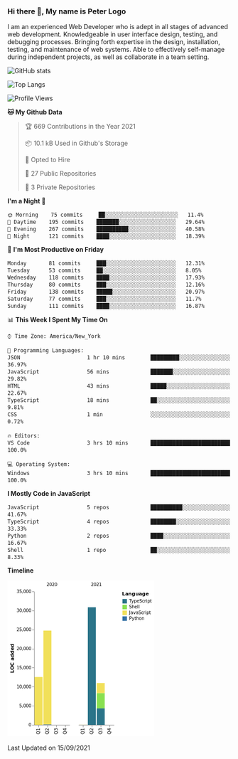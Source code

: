 ### Hi there 👋, My name is Peter Logo

I am an experienced Web Developer who is adept in all stages of advanced web development. Knowledgeable in user interface design, 
testing, and debugging processes. Bringing forth expertise in the design, installation, testing, and maintenance of web systems. 
Able to effectively self-manage during independent projects, as well as collaborate in a team setting.

![GitHub stats](https://github-readme-stats.vercel.app/api?username=peterlogo&show_icons=true&count_private=true&theme=dark)

![Top Langs](https://github-readme-stats.vercel.app/api/top-langs/?username=peterlogo&theme=dark&layout=compact&langs_count=8)

<!--START_SECTION:waka-->
![Profile Views](http://img.shields.io/badge/Profile%20Views-0-blue)

**🐱 My Github Data** 

> 🏆 669 Contributions in the Year 2021
 > 
> 📦 10.1 kB Used in Github's Storage 
 > 
> 💼 Opted to Hire
 > 
> 📜 27 Public Repositories 
 > 
> 🔑 3 Private Repositories  
 > 
**I'm a Night 🦉** 

```text
🌞 Morning    75 commits     ██░░░░░░░░░░░░░░░░░░░░░░░   11.4% 
🌆 Daytime    195 commits    ███████░░░░░░░░░░░░░░░░░░   29.64% 
🌃 Evening    267 commits    ██████████░░░░░░░░░░░░░░░   40.58% 
🌙 Night      121 commits    ████░░░░░░░░░░░░░░░░░░░░░   18.39%

```
📅 **I'm Most Productive on Friday** 

```text
Monday       81 commits     ███░░░░░░░░░░░░░░░░░░░░░░   12.31% 
Tuesday      53 commits     ██░░░░░░░░░░░░░░░░░░░░░░░   8.05% 
Wednesday    118 commits    ████░░░░░░░░░░░░░░░░░░░░░   17.93% 
Thursday     80 commits     ███░░░░░░░░░░░░░░░░░░░░░░   12.16% 
Friday       138 commits    █████░░░░░░░░░░░░░░░░░░░░   20.97% 
Saturday     77 commits     ███░░░░░░░░░░░░░░░░░░░░░░   11.7% 
Sunday       111 commits    ████░░░░░░░░░░░░░░░░░░░░░   16.87%

```


📊 **This Week I Spent My Time On** 

```text
⌚︎ Time Zone: America/New_York

💬 Programming Languages: 
JSON                     1 hr 10 mins        █████████░░░░░░░░░░░░░░░░   36.97% 
JavaScript               56 mins             ███████░░░░░░░░░░░░░░░░░░   29.82% 
HTML                     43 mins             █████░░░░░░░░░░░░░░░░░░░░   22.67% 
TypeScript               18 mins             ██░░░░░░░░░░░░░░░░░░░░░░░   9.81% 
CSS                      1 min               ░░░░░░░░░░░░░░░░░░░░░░░░░   0.72%

🔥 Editors: 
VS Code                  3 hrs 10 mins       █████████████████████████   100.0%

💻 Operating System: 
Windows                  3 hrs 10 mins       █████████████████████████   100.0%

```

**I Mostly Code in JavaScript** 

```text
JavaScript               5 repos             ██████████░░░░░░░░░░░░░░░   41.67% 
TypeScript               4 repos             ████████░░░░░░░░░░░░░░░░░   33.33% 
Python                   2 repos             ████░░░░░░░░░░░░░░░░░░░░░   16.67% 
Shell                    1 repo              ██░░░░░░░░░░░░░░░░░░░░░░░   8.33%

```


**Timeline**

![Chart not found](https://raw.githubusercontent.com/peterlogo/peterlogo/main/charts/bar_graph.png) 


 Last Updated on 15/09/2021
<!--END_SECTION:waka-->



